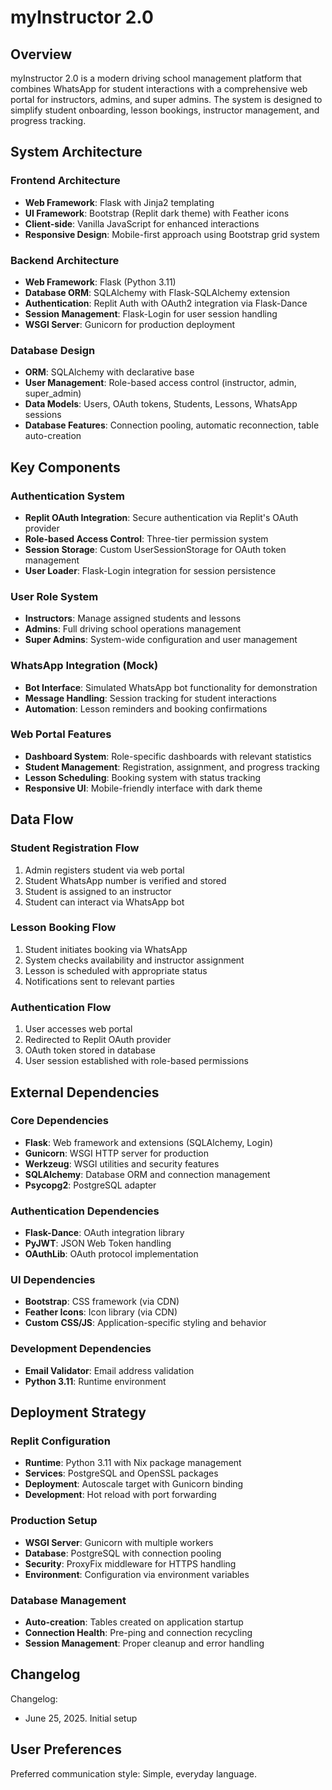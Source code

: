 # myInstructor 2.0

## Overview

myInstructor 2.0 is a modern driving school management platform that combines WhatsApp for student interactions with a comprehensive web portal for instructors, admins, and super admins. The system is designed to simplify student onboarding, lesson bookings, instructor management, and progress tracking.

## System Architecture

### Frontend Architecture
- **Web Framework**: Flask with Jinja2 templating
- **UI Framework**: Bootstrap (Replit dark theme) with Feather icons
- **Client-side**: Vanilla JavaScript for enhanced interactions
- **Responsive Design**: Mobile-first approach using Bootstrap grid system

### Backend Architecture
- **Web Framework**: Flask (Python 3.11)
- **Database ORM**: SQLAlchemy with Flask-SQLAlchemy extension
- **Authentication**: Replit Auth with OAuth2 integration via Flask-Dance
- **Session Management**: Flask-Login for user session handling
- **WSGI Server**: Gunicorn for production deployment

### Database Design
- **ORM**: SQLAlchemy with declarative base
- **User Management**: Role-based access control (instructor, admin, super_admin)
- **Data Models**: Users, OAuth tokens, Students, Lessons, WhatsApp sessions
- **Database Features**: Connection pooling, automatic reconnection, table auto-creation

## Key Components

### Authentication System
- **Replit OAuth Integration**: Secure authentication via Replit's OAuth provider
- **Role-based Access Control**: Three-tier permission system
- **Session Storage**: Custom UserSessionStorage for OAuth token management
- **User Loader**: Flask-Login integration for session persistence

### User Role System
- **Instructors**: Manage assigned students and lessons
- **Admins**: Full driving school operations management
- **Super Admins**: System-wide configuration and user management

### WhatsApp Integration (Mock)
- **Bot Interface**: Simulated WhatsApp bot functionality for demonstration
- **Message Handling**: Session tracking for student interactions
- **Automation**: Lesson reminders and booking confirmations

### Web Portal Features
- **Dashboard System**: Role-specific dashboards with relevant statistics
- **Student Management**: Registration, assignment, and progress tracking
- **Lesson Scheduling**: Booking system with status tracking
- **Responsive UI**: Mobile-friendly interface with dark theme

## Data Flow

### Student Registration Flow
1. Admin registers student via web portal
2. Student WhatsApp number is verified and stored
3. Student is assigned to an instructor
4. Student can interact via WhatsApp bot

### Lesson Booking Flow
1. Student initiates booking via WhatsApp
2. System checks availability and instructor assignment
3. Lesson is scheduled with appropriate status
4. Notifications sent to relevant parties

### Authentication Flow
1. User accesses web portal
2. Redirected to Replit OAuth provider
3. OAuth token stored in database
4. User session established with role-based permissions

## External Dependencies

### Core Dependencies
- **Flask**: Web framework and extensions (SQLAlchemy, Login)
- **Gunicorn**: WSGI HTTP server for production
- **Werkzeug**: WSGI utilities and security features
- **SQLAlchemy**: Database ORM and connection management
- **Psycopg2**: PostgreSQL adapter

### Authentication Dependencies
- **Flask-Dance**: OAuth integration library
- **PyJWT**: JSON Web Token handling
- **OAuthLib**: OAuth protocol implementation

### UI Dependencies
- **Bootstrap**: CSS framework (via CDN)
- **Feather Icons**: Icon library (via CDN)
- **Custom CSS/JS**: Application-specific styling and behavior

### Development Dependencies
- **Email Validator**: Email address validation
- **Python 3.11**: Runtime environment

## Deployment Strategy

### Replit Configuration
- **Runtime**: Python 3.11 with Nix package management
- **Services**: PostgreSQL and OpenSSL packages
- **Deployment**: Autoscale target with Gunicorn binding
- **Development**: Hot reload with port forwarding

### Production Setup
- **WSGI Server**: Gunicorn with multiple workers
- **Database**: PostgreSQL with connection pooling
- **Security**: ProxyFix middleware for HTTPS handling
- **Environment**: Configuration via environment variables

### Database Management
- **Auto-creation**: Tables created on application startup
- **Connection Health**: Pre-ping and connection recycling
- **Session Management**: Proper cleanup and error handling

## Changelog

Changelog:
- June 25, 2025. Initial setup

## User Preferences

Preferred communication style: Simple, everyday language.